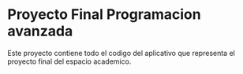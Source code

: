 # Proyecto Final Programacion avanzada
Este proyecto contiene todo el codigo del aplicativo que representa el proyecto final del espacio academico. 